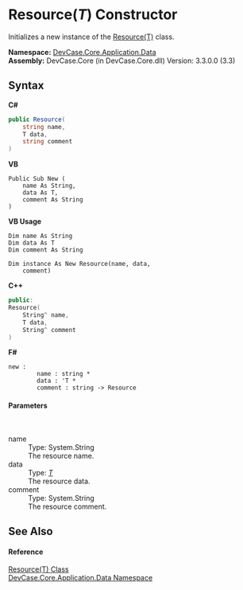 # Resource(*T*) Constructor 
 

Initializes a new instance of the <a href="T_DevCase_Core_Application_Data_Resource_1">Resource(T)</a> class.

**Namespace:**&nbsp;<a href="N_DevCase_Core_Application_Data">DevCase.Core.Application.Data</a><br />**Assembly:**&nbsp;DevCase.Core (in DevCase.Core.dll) Version: 3.3.0.0 (3.3)

## Syntax

**C#**<br />
``` C#
public Resource(
	string name,
	T data,
	string comment
)
```

**VB**<br />
``` VB
Public Sub New ( 
	name As String,
	data As T,
	comment As String
)
```

**VB Usage**<br />
``` VB Usage
Dim name As String
Dim data As T
Dim comment As String

Dim instance As New Resource(name, data, 
	comment)
```

**C++**<br />
``` C++
public:
Resource(
	String^ name, 
	T data, 
	String^ comment
)
```

**F#**<br />
``` F#
new : 
        name : string * 
        data : 'T * 
        comment : string -> Resource
```


#### Parameters
&nbsp;<dl><dt>name</dt><dd>Type: System.String<br />The resource name.</dd><dt>data</dt><dd>Type: <a href="T_DevCase_Core_Application_Data_Resource_1">*T*</a><br />The resource data.</dd><dt>comment</dt><dd>Type: System.String<br />The resource comment.</dd></dl>

## See Also


#### Reference
<a href="T_DevCase_Core_Application_Data_Resource_1">Resource(T) Class</a><br /><a href="N_DevCase_Core_Application_Data">DevCase.Core.Application.Data Namespace</a><br />